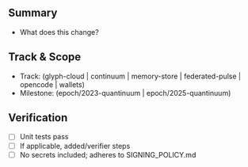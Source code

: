 ## Summary
- What does this change?

## Track & Scope
- Track: (glyph-cloud | continuum | memory-store | federated-pulse | opencode | wallets)
- Milestone: (epoch/2023-quantinuum | epoch/2025-quantinuum)

## Verification
- [ ] Unit tests pass
- [ ] If applicable, added/verifier steps
- [ ] No secrets included; adheres to SIGNING_POLICY.md

